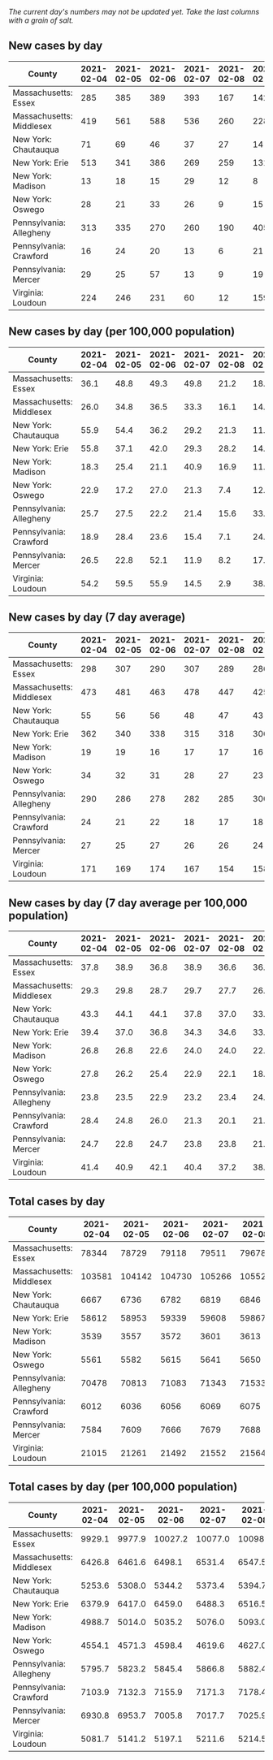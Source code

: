 _The current day's numbers may not be updated yet. Take the last columns with a grain of salt._
## New cases by day

| County | 2021-02-04 | 2021-02-05 | 2021-02-06 | 2021-02-07 | 2021-02-08 | 2021-02-09 | 2021-02-10 |
| --- | --- | --- | --- | --- | --- | --- | --- |
| Massachusetts: Essex | 285 | 385 | 389 | 393 | 167 | 142 | 237 |
| Massachusetts: Middlesex | 419 | 561 | 588 | 536 | 260 | 228 | 357 |
| New York: Chautauqua | 71 | 69 | 46 | 37 | 27 | 14 | 49 |
| New York: Erie | 513 | 341 | 386 | 269 | 259 | 131 | 350 |
| New York: Madison | 13 | 18 | 15 | 29 | 12 | 8 | 22 |
| New York: Oswego | 28 | 21 | 33 | 26 | 9 | 15 | 23 |
| Pennsylvania: Allegheny | 313 | 335 | 270 | 260 | 190 | 405 | 239 |
| Pennsylvania: Crawford | 16 | 24 | 20 | 13 | 6 | 21 | 11 |
| Pennsylvania: Mercer | 29 | 25 | 57 | 13 | 9 | 19 | 15 |
| Virginia: Loudoun | 224 | 246 | 231 | 60 | 12 | 159 | 85 |

## New cases by day (per 100,000 population)

| County | 2021-02-04 | 2021-02-05 | 2021-02-06 | 2021-02-07 | 2021-02-08 | 2021-02-09 | 2021-02-10 |
| --- | --- | --- | --- | --- | --- | --- | --- |
| Massachusetts: Essex | 36.1 | 48.8 | 49.3 | 49.8 | 21.2 | 18.0 | 30.0 |
| Massachusetts: Middlesex | 26.0 | 34.8 | 36.5 | 33.3 | 16.1 | 14.1 | 22.2 |
| New York: Chautauqua | 55.9 | 54.4 | 36.2 | 29.2 | 21.3 | 11.0 | 38.6 |
| New York: Erie | 55.8 | 37.1 | 42.0 | 29.3 | 28.2 | 14.3 | 38.1 |
| New York: Madison | 18.3 | 25.4 | 21.1 | 40.9 | 16.9 | 11.3 | 31.0 |
| New York: Oswego | 22.9 | 17.2 | 27.0 | 21.3 | 7.4 | 12.3 | 18.8 |
| Pennsylvania: Allegheny | 25.7 | 27.5 | 22.2 | 21.4 | 15.6 | 33.3 | 19.7 |
| Pennsylvania: Crawford | 18.9 | 28.4 | 23.6 | 15.4 | 7.1 | 24.8 | 13.0 |
| Pennsylvania: Mercer | 26.5 | 22.8 | 52.1 | 11.9 | 8.2 | 17.4 | 13.7 |
| Virginia: Loudoun | 54.2 | 59.5 | 55.9 | 14.5 | 2.9 | 38.4 | 20.6 |

## New cases by day (7 day average)

| County | 2021-02-04 | 2021-02-05 | 2021-02-06 | 2021-02-07 | 2021-02-08 | 2021-02-09 | 2021-02-10 |
| --- | --- | --- | --- | --- | --- | --- | --- |
| Massachusetts: Essex | 298 | 307 | 290 | 307 | 289 | 286 | 285 |
| Massachusetts: Middlesex | 473 | 481 | 463 | 478 | 447 | 425 | 421 |
| New York: Chautauqua | 55 | 56 | 56 | 48 | 47 | 43 | 45 |
| New York: Erie | 362 | 340 | 338 | 315 | 318 | 306 | 321 |
| New York: Madison | 19 | 19 | 16 | 17 | 17 | 16 | 17 |
| New York: Oswego | 34 | 32 | 31 | 28 | 27 | 23 | 22 |
| Pennsylvania: Allegheny | 290 | 286 | 278 | 282 | 285 | 300 | 287 |
| Pennsylvania: Crawford | 24 | 21 | 22 | 18 | 17 | 18 | 16 |
| Pennsylvania: Mercer | 27 | 25 | 27 | 26 | 26 | 24 | 24 |
| Virginia: Loudoun | 171 | 169 | 174 | 167 | 154 | 158 | 145 |

## New cases by day (7 day average per 100,000 population)

| County | 2021-02-04 | 2021-02-05 | 2021-02-06 | 2021-02-07 | 2021-02-08 | 2021-02-09 | 2021-02-10 |
| --- | --- | --- | --- | --- | --- | --- | --- |
| Massachusetts: Essex | 37.8 | 38.9 | 36.8 | 38.9 | 36.6 | 36.2 | 36.1 |
| Massachusetts: Middlesex | 29.3 | 29.8 | 28.7 | 29.7 | 27.7 | 26.4 | 26.1 |
| New York: Chautauqua | 43.3 | 44.1 | 44.1 | 37.8 | 37.0 | 33.9 | 35.5 |
| New York: Erie | 39.4 | 37.0 | 36.8 | 34.3 | 34.6 | 33.3 | 34.9 |
| New York: Madison | 26.8 | 26.8 | 22.6 | 24.0 | 24.0 | 22.6 | 24.0 |
| New York: Oswego | 27.8 | 26.2 | 25.4 | 22.9 | 22.1 | 18.8 | 18.0 |
| Pennsylvania: Allegheny | 23.8 | 23.5 | 22.9 | 23.2 | 23.4 | 24.7 | 23.6 |
| Pennsylvania: Crawford | 28.4 | 24.8 | 26.0 | 21.3 | 20.1 | 21.3 | 18.9 |
| Pennsylvania: Mercer | 24.7 | 22.8 | 24.7 | 23.8 | 23.8 | 21.9 | 21.9 |
| Virginia: Loudoun | 41.4 | 40.9 | 42.1 | 40.4 | 37.2 | 38.2 | 35.1 |

## Total cases by day

| County | 2021-02-04 | 2021-02-05 | 2021-02-06 | 2021-02-07 | 2021-02-08 | 2021-02-09 | 2021-02-10 |
| --- | --- | --- | --- | --- | --- | --- | --- |
| Massachusetts: Essex | 78344 | 78729 | 79118 | 79511 | 79678 | 79820 | 80057 |
| Massachusetts: Middlesex | 103581 | 104142 | 104730 | 105266 | 105526 | 105754 | 106111 |
| New York: Chautauqua | 6667 | 6736 | 6782 | 6819 | 6846 | 6860 | 6909 |
| New York: Erie | 58612 | 58953 | 59339 | 59608 | 59867 | 59998 | 60348 |
| New York: Madison | 3539 | 3557 | 3572 | 3601 | 3613 | 3621 | 3643 |
| New York: Oswego | 5561 | 5582 | 5615 | 5641 | 5650 | 5665 | 5688 |
| Pennsylvania: Allegheny | 70478 | 70813 | 71083 | 71343 | 71533 | 71938 | 72177 |
| Pennsylvania: Crawford | 6012 | 6036 | 6056 | 6069 | 6075 | 6096 | 6107 |
| Pennsylvania: Mercer | 7584 | 7609 | 7666 | 7679 | 7688 | 7707 | 7722 |
| Virginia: Loudoun | 21015 | 21261 | 21492 | 21552 | 21564 | 21723 | 21808 |

## Total cases by day (per 100,000 population)

| County | 2021-02-04 | 2021-02-05 | 2021-02-06 | 2021-02-07 | 2021-02-08 | 2021-02-09 | 2021-02-10 |
| --- | --- | --- | --- | --- | --- | --- | --- |
| Massachusetts: Essex | 9929.1 | 9977.9 | 10027.2 | 10077.0 | 10098.2 | 10116.2 | 10146.2 |
| Massachusetts: Middlesex | 6426.8 | 6461.6 | 6498.1 | 6531.4 | 6547.5 | 6561.6 | 6583.8 |
| New York: Chautauqua | 5253.6 | 5308.0 | 5344.2 | 5373.4 | 5394.7 | 5405.7 | 5444.3 |
| New York: Erie | 6379.9 | 6417.0 | 6459.0 | 6488.3 | 6516.5 | 6530.7 | 6568.8 |
| New York: Madison | 4988.7 | 5014.0 | 5035.2 | 5076.0 | 5093.0 | 5104.2 | 5135.3 |
| New York: Oswego | 4554.1 | 4571.3 | 4598.4 | 4619.6 | 4627.0 | 4639.3 | 4658.1 |
| Pennsylvania: Allegheny | 5795.7 | 5823.2 | 5845.4 | 5866.8 | 5882.4 | 5915.7 | 5935.4 |
| Pennsylvania: Crawford | 7103.9 | 7132.3 | 7155.9 | 7171.3 | 7178.4 | 7203.2 | 7216.2 |
| Pennsylvania: Mercer | 6930.8 | 6953.7 | 7005.8 | 7017.7 | 7025.9 | 7043.2 | 7057.0 |
| Virginia: Loudoun | 5081.7 | 5141.2 | 5197.1 | 5211.6 | 5214.5 | 5253.0 | 5273.5 |
